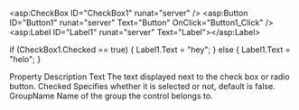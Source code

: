 <asp:CheckBox ID="CheckBox1" runat="server" />
        <asp:Button ID="Button1" runat="server" Text="Button" OnClick="Button1_Click"    />
        <asp:Label ID="Label1" runat="server" Text="Label"></asp:Label>

if (CheckBox1.Checked == true)
        {
            Label1.Text = "hey";
        }
        else
        {
            Label1.Text = "helo";
        }

Property	Description
Text	The text displayed next to the check box or radio button.
Checked	Specifies whether it is selected or not, default is false.
GroupName	Name of the group the control belongs to.


<script runat="server">
    protected void CheckBox1_CheckChanged(object sender, System.EventArgs e) {

        if (CheckBox1.Checked == true) {
            Label1.Text = "WOW! You are a member of an asp.net user group.";
            Label1.ForeColor = System.Drawing.Color.Green;
        }
        else{
            Label1.Text = "You are not a member of any asp.net user group.";
            Label1.ForeColor = System.Drawing.Color.Crimson;
        }
    }
</script>
